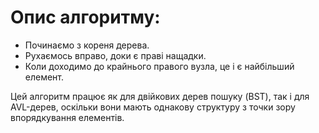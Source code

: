# Опис алгоритму:
- Починаємо з кореня дерева.
- Рухаємось вправо, доки є праві нащадки.
- Коли доходимо до крайнього правого вузла, це і є найбільший елемент.

Цей алгоритм працює як для двійкових дерев пошуку (BST), так і для AVL-дерев, оскільки вони мають однакову структуру з точки зору впорядкування елементів.